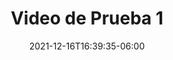 ---
title: "Video de Prueba 1"
categories: [Noticias, Derechos Humanos, Cuba, Represión]
tags: [Cuba,Andy García,Violación de Derechos Humanos]
authors: ["RedxCuba"]
date: 2021-12-16T16:39:35-06:00
draft: false
socialshare: true
---
